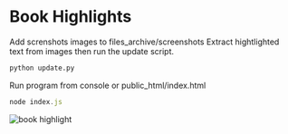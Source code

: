 # Book Highlights

Add screnshots images to files_archive/screenshots
Extract hightlighted text from images then run the update script.

~~~python
python update.py
~~~

Run program from console or public_html/index.html

~~~javascript
node index.js
~~~

![book highlight](https://www.minte9.com/lib/images/github/book-highlights/highlight_01.png)

